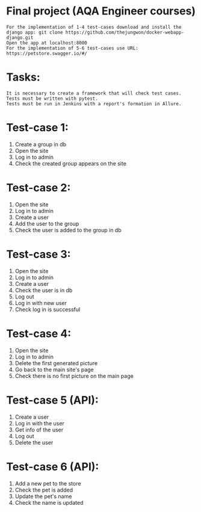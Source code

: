# Final project (AQA Engineer courses)
    For the implementation of 1-4 test-cases download and install the django app: git clone https://github.com/thejungwon/docker-webapp-django.git
    Open the app at localhost:8000
    For the implementation of 5-6 test-cases use URL: https://petstore.swagger.io/#/

# Tasks:
    It is necessary to create a framework that will check test cases.
    Tests must be written with pytest.
    Tests must be run in Jenkins with a report's formation in Allure.

# Test-case 1:
1. Create a group in db
2. Open the site
3. Log in to admin
4. Check the created group appears on the site
    
# Test-case 2: 
1. Open the site
2. Log in to admin
3. Create a user
4. Add the user to the group
5. Check the user is added to the group in db
    
# Test-case 3:
1. Open the site
2. Log in to admin
3. Create a user
4. Check the user is in db
5. Log out
6. Log in with new user
7. Check log in is successful
    
# Test-case 4:
1. Open the site
2. Log in to admin
3. Delete the first generated picture
4. Go back to the main site's page
5. Check there is no first picture on the main page
    
# Test-case 5 (API):
1. Create a user
2. Log in with the user
3. Get info of the user
4. Log out
5. Delete the user
    
# Test-case 6 (API):
1. Add a new pet to the store
2. Check the pet is added
3. Update the pet's name
4. Check the name is updated
